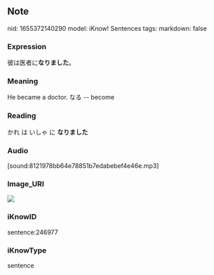 ## Note
nid: 1655372140290
model: iKnow! Sentences
tags: 
markdown: false

### Expression
彼は医者に<b>なりました</b>。

### Meaning
He became a doctor.
なる -- become

### Reading
かれ は いしゃ に <b>なりました</b>

### Audio
[sound:8121978bb64e78851b7edabebef4e46e.mp3]

### Image_URI
<img src="a50848cb014da767611ecde8e68e8b63.jpg">

### iKnowID
sentence:246977

### iKnowType
sentence
